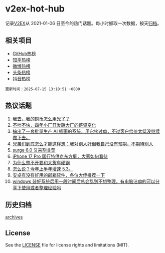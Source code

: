 # v2ex-hot-hub

 记录[V2EX](https://www.v2ex.com/)从 2021-01-06 日至今的热门话题。每小时抓取一次数据，按天[归档](archives)。
 
 ## 相关项目

- [GitHub热榜](https://github.com/lonnyzhang423/github-hot-hub)
- [知乎热榜](https://github.com/lonnyzhang423/zhihu-hot-hub)
- [微博热榜](https://github.com/lonnyzhang423/weibo-hot-hub)
- [头条热榜](https://github.com/lonnyzhang423/toutiao-hot-hub)
- [抖音热榜](https://github.com/lonnyzhang423/douyin-hot-hub)


 `更新时间：2025-07-15 13:18:51 +0800`

## 热议话题

1. [我去，我的铜币怎么用光了？](https://www.v2ex.com/t/1145199)
1. [不吐不快，四年小厂开发跳大厂的薪资变化](https://www.v2ex.com/t/1145170)
1. [搞出了一套批量生产 AI 插画的系统，用它接过单，不过客户给价太低没继续做下去。](https://www.v2ex.com/t/1145135)
1. [兄弟们到底怎么才能这样想：我对别人好但我自己没有预期，不期待别人](https://www.v2ex.com/t/1145207)
1. [surge 6.0 又来割韭菜](https://www.v2ex.com/t/1145118)
1. [iPhone 17 Pro 国行特供京东方屏，大家如何看待](https://www.v2ex.com/t/1145191)
1. [为什么想不开要和大货车硬钢](https://www.v2ex.com/t/1145200)
1. [怎么说？今年上半年增速 5.3。](https://www.v2ex.com/t/1145234)
1. [安卓有没有好用的邮箱软件，各位大佬推荐一下](https://www.v2ex.com/t/1145104)
1. [windows 装好系统后用一段时间后总会乱到不想整理，有电脑洁癖的可以分享下使用或者整理经验吗](https://www.v2ex.com/t/1145093)

## 历史归档

[archives](archives)

## License

See the [LICENSE](LICENSE) file for license rights and limitations (MIT).
